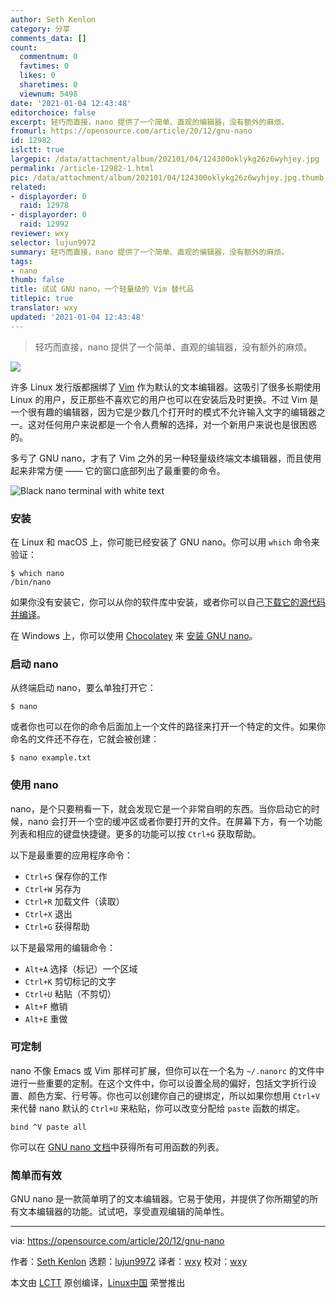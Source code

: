 ```yaml
---
author: Seth Kenlon
category: 分享
comments_data: []
count:
  commentnum: 0
  favtimes: 0
  likes: 0
  sharetimes: 0
  viewnum: 5498
date: '2021-01-04 12:43:48'
editorchoice: false
excerpt: 轻巧而直接，nano 提供了一个简单、直观的编辑器，没有额外的麻烦。
fromurl: https://opensource.com/article/20/12/gnu-nano
id: 12982
islctt: true
largepic: /data/attachment/album/202101/04/124300oklykg26z6wyhjey.jpg
permalink: /article-12982-1.html
pic: /data/attachment/album/202101/04/124300oklykg26z6wyhjey.jpg.thumb.jpg
related:
- displayorder: 0
  raid: 12978
- displayorder: 0
  raid: 12992
reviewer: wxy
selector: lujun9972
summary: 轻巧而直接，nano 提供了一个简单、直观的编辑器，没有额外的麻烦。
tags:
- nano
thumb: false
title: 试试 GNU nano，一个轻量级的 Vim 替代品
titlepic: true
translator: wxy
updated: '2021-01-04 12:43:48'
---
```



> 
> 轻巧而直接，nano 提供了一个简单、直观的编辑器，没有额外的麻烦。
> 
> 
> 


![](/data/attachment/album/202101/04/124300oklykg26z6wyhjey.jpg)


许多 Linux 发行版都捆绑了 [Vim](https://opensource.com/article/20/12/vi-text-editor) 作为默认的文本编辑器。这吸引了很多长期使用 Linux 的用户，反正那些不喜欢它的用户也可以在安装后及时更换。不过 Vim 是一个很有趣的编辑器，因为它是少数几个打开时的模式不允许输入文字的编辑器之一。这对任何用户来说都是一个令人费解的选择，对一个新用户来说也是很困惑的。


多亏了 GNU nano，才有了 Vim 之外的另一种轻量级终端文本编辑器，而且使用起来非常方便 —— 它的窗口底部列出了最重要的命令。


![Black nano terminal with white text](/data/attachment/album/202101/04/124350m35qdl2vk6p9576f.png "Black nano terminal with white text")


### 安装


在 Linux 和 macOS 上，你可能已经安装了 GNU nano。你可以用 `which` 命令来验证：



```
$ which nano
/bin/nano

```

如果你没有安装它，你可以从你的软件库中安装，或者你可以自己[下载它的源代码并编译](http://nano-editor.org)。


在 Windows 上，你可以使用 [Chocolatey](https://opensource.com/article/20/3/chocolatey) 来 [安装 GNU nano](https://opensource.com/article/20/12/%C2%A0https://chocolatey.org/packages/nano)。


### 启动 nano


从终端启动 nano，要么单独打开它：



```
$ nano

```

或者你也可以在你的命令后面加上一个文件的路径来打开一个特定的文件。如果你命名的文件还不存在，它就会被创建：



```
$ nano example.txt

```

### 使用 nano


nano，是个只要稍看一下，就会发现它是一个非常自明的东西。当你启动它的时候，nano 会打开一个空的缓冲区或者你要打开的文件。在屏幕下方，有一个功能列表和相应的键盘快捷键。更多的功能可以按 `Ctrl+G` 获取帮助。


以下是最重要的应用程序命令：


* `Ctrl+S` 保存你的工作
* `Ctrl+W` 另存为
* `Ctrl+R` 加载文件（读取）
* `Ctrl+X` 退出
* `Ctrl+G` 获得帮助


以下是最常用的编辑命令：


* `Alt+A` 选择（标记）一个区域
* `Ctrl+K` 剪切标记的文字
* `Ctrl+U` 粘贴（不剪切）
* `Alt+F` 撤销
* `Alt+E` 重做


### 可定制


nano 不像 Emacs 或 Vim 那样可扩展，但你可以在一个名为 `~/.nanorc` 的文件中进行一些重要的定制。在这个文件中，你可以设置全局的偏好，包括文字折行设置、颜色方案、行号等。你也可以创建你自己的键绑定，所以如果你想用 `Ctrl+V` 来代替 nano 默认的 `Ctrl+U` 来粘贴，你可以改变分配给 `paste` 函数的绑定。



```
bind ^V paste all

```

你可以在 [GNU nano 文档](https://www.nano-editor.org/dist/latest/nanorc.5.html)中获得所有可用函数的列表。


### 简单而有效


GNU nano 是一款简单明了的文本编辑器。它易于使用，并提供了你所期望的所有文本编辑器的功能。试试吧，享受直观编辑的简单性。




---


via: <https://opensource.com/article/20/12/gnu-nano>


作者：[Seth Kenlon](https://opensource.com/users/seth) 选题：[lujun9972](https://github.com/lujun9972) 译者：[wxy](https://github.com/wxy) 校对：[wxy](https://github.com/wxy)


本文由 [LCTT](https://github.com/LCTT/TranslateProject) 原创编译，[Linux中国](https://linux.cn/) 荣誉推出